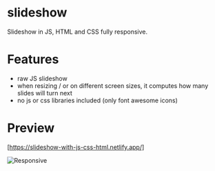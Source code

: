 # slideshow
Slideshow in JS, HTML and CSS fully responsive.

# Features
- raw JS slideshow
- when resizing / or on different screen sizes, it computes how many slides will turn next
- no js or css libraries included (only font awesome icons)


# Preview
[https://slideshow-with-js-css-html.netlify.app/]

![Responsive](https://github.com/user-attachments/assets/cb18b8f5-cebe-4b8e-8b4e-0199ce21a6f0)
